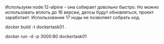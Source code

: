 Используем node:12-alpine - она  собирает довольно быстро. 
Но можно использовать вплоть до 16 версии, депсы будут обновляться, проект заработает.
Использование 17 ноды не позволяет собрать код.

docker build -t dockertask01  .

docker run -d -p 3000:80 dockertask01
